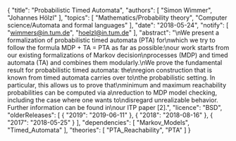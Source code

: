 {
    "title": "Probabilistic Timed Automata",
    "authors": [
        "Simon Wimmer",
        "Johannes Hölzl"
    ],
    "topics": [
        "Mathematics/Probability theory",
        "Computer science/Automata and formal languages"
    ],
    "date": "2018-05-24",
    "notify": [
        "wimmers@in.tum.de",
        "hoelzl@in.tum.de"
    ],
    "abstract": "\nWe present a formalization of probabilistic timed automata (PTA) for\nwhich we try to follow the formula MDP + TA = PTA as far as possible:\nour work starts from our existing formalizations of Markov decision\nprocesses (MDP) and timed automata (TA) and combines them modularly.\nWe prove the fundamental result for probabilistic timed automata: the\nregion construction that is known from timed automata carries over to\nthe probabilistic setting. In particular, this allows us to prove that\nminimum and maximum reachability probabilities can be computed via a\nreduction to MDP model checking, including the case where one wants to\ndisregard unrealizable behavior. Further information can be found in\nour ITP paper [2].",
    "licence": "BSD",
    "olderReleases": [
        {
            "2019": "2019-06-11"
        },
        {
            "2018": "2018-08-16"
        },
        {
            "2017": "2018-05-25"
        }
    ],
    "dependencies": [
        "Markov_Models",
        "Timed_Automata"
    ],
    "theories": [
        "PTA_Reachability",
        "PTA"
    ]
}